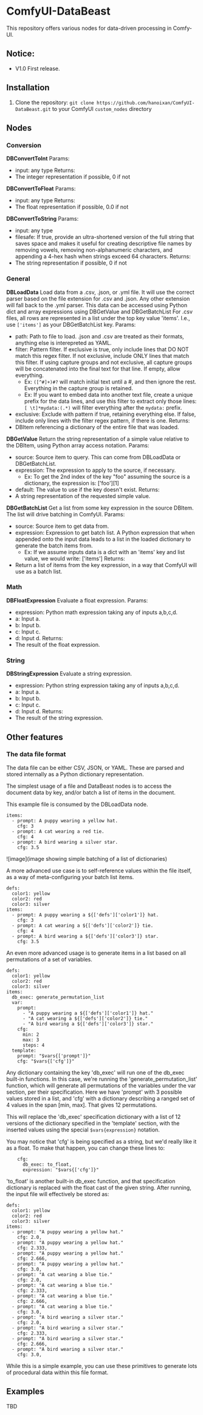 # ComfyUI-DataBeast
This repository offers various nodes for data-driven processing in Comfy-UI.

## Notice:
* V1.0 First release.

## Installation

1. Clone the repository:
`git clone https://github.com/hanoixan/ComfyUI-DataBeast.git`
to your ComfyUI `custom_nodes` directory

## Nodes

### Conversion
**DBConvertToInt**
Params:
* input: any type
Returns:
* The integer representation if possible, 0 if not

**DBConvertToFloat**
Params:
* input: any type
Returns:
* The float representation if possible, 0.0 if not

**DBConvertToString**
Params:
* input: any type
* filesafe: If true, provide an ultra-shortened version of the full string that saves space and makes it useful for creating descriptive file names by removing vowels, removing non-alphanumeric characters, and appending a 4-hex hash when strings exceed 64 characters.
Returns:
* The string representation if possible, 0 if not

### General
**DBLoadData**
Load data from a .csv, .json, or .yml file. It will use the correct parser based on the file extension for .csv and .json. Any other extension will fall back to the 
.yml parser. This data can be accessed using Python dict and array expressions using DBGetValue and DBGetBatchList
For .csv files, all rows are represented in a list under the top key value 'items'. I.e., use `['items']` as your DBGetBatchList key.
Params:
* path: Path to file to load. .json and .csv are treated as their formats, anything else is interepreted as YAML.
* filter: Pattern filter. If exclusive is true, only include lines that DO NOT match this regex filter. If not exclusive, include ONLY lines that match this filter. 
  If using capture groups and not exclusive, all capture groups will be concatenated into the final text for that line. If empty, allow everything.
  * Ex: `([^#]+)#?` will match initial text until a #, and then ignore the rest. Everything in the capture group is retained.
  * Ex: If you want to embed data into another text file, create a unique prefix for the data lines, and use this filter to extract only those lines: 
    `[ \t]*mydata:(.*)` will filter everything after the `mydata:` prefix.
* exclusive: Exclude with pattern if true, retaining everything else. If false, include only lines with the filter regex pattern, if there is one.
Returns:
* DBItem referencing a dictionary of the entire file that was loaded. 

**DBGetValue**
Return the string representation of a simple value relative to the DBItem, using Python array access notation.
Params:
* source: Source item to query. This can come from DBLoadData or DBGetBatchList.
* expression: The expression to apply to the source, if necessary.
  * Ex: To get the 2nd index of the key \"foo\" assuming the source is a dictionary, the expression is: ['foo'][1]
* default: The value to use if the key doesn't exist.
Returns:
* A string representation of the requested simple value.

**DBGetBatchList**
Get a list from some key expression in the source DBItem. The list will drive batching in ComfyUI.
Params:
* source: Source item to get data from.
* expression: Expression to get batch list. A Python expression that when appended onto the input data leads to a list in the loaded dictionary to generate the batch items from.
  * Ex: If we assume inputs data is a dict with an 'items' key and list value, we would write: ['items']
Returns:
* Return a list of items from the key expression, in a way that ComfyUI will use as a batch list.

### Math
**DBFloatExpression**
Evaluate a float expression.
Params:
* expression: Python math expression taking any of inputs a,b,c,d.
* a: Input a.
* b: Input b.
* c: Input c.
* d: Input d.
Returns:
* The result of the float expression.

### String
**DBStringExpression**
Evaluate a string expression.
* expression: Python string expression taking any of inputs a,b,c,d.
* a: Input a.
* b: Input b.
* c: Input c.
* d: Input d.
Returns:
* The result of the string expression.

## Other features

### The data file format

The data file can be either CSV, JSON, or YAML. These are parsed and stored internally as a Python dictionary representation.

The simplest usage of a file and DataBeast nodes is to access the document data by key, and/or batch a list of items in the document.

This example file is consumed by the DBLoadData node.
```
items:
  - prompt: A puppy wearing a yellow hat.
    cfg: 3
  - prompt: A cat wearing a red tie.
    cfg: 4
  - prompt: A bird wearing a silver star.
    cfg: 3.5
```

![image](image showing simple batching of a list of dictionaries)

A more advanced use case is to self-reference values within the file itself, as a way of meta-configuring your batch list items.
```
defs:
  color1: yellow
  color2: red
  color3: silver
items:
  - prompt: A puppy wearing a ${['defs']['color1']} hat.
    cfg: 3
  - prompt: A cat wearing a ${['defs']['color2']} tie.
    cfg: 4
  - prompt: A bird wearing a ${['defs']['color3']} star.
    cfg: 3.5
```

An even more advanced usage is to generate items in a list based on all permutations of a set of variables.
```
defs:
  color1: yellow
  color2: red
  color3: silver
items:
  db_exec: generate_permutation_list
  var:
    prompt:
      - "A puppy wearing a ${['defs']['color1']} hat."
      - "A cat wearing a ${['defs']['color2']} tie."
      - "A bird wearing a ${['defs']['color3']} star."
    cfg:
      min: 2
      max: 3
      steps: 4
  template:
    prompt: "$vars{['prompt']}"
    cfg: "$vars{['cfg']}"
```

Any dictionary containing the key 'db_exec' will run one of the db_exec built-in functions. In this case, we're running the 'generate_permutation_list' function, 
which will generate all permutations of the variables under the var section, per their specification. Here we have 'prompt' with 3 possible values stored in a list, 
and 'cfg' with a dictionary describing a ranged set of 4 values in the span [min, max]. That gives 12 permutations.

This will replace the 'db_exec' specification dictionary with a list of 12 versions of the dictionary specified in the 'template' section, with the inserted values
using the special `$vars{expression}` notation.

You may notice that 'cfg' is being specified as a string, but we'd really like it as a float. To make that happen, you can change these lines to:
```
    cfg:
      db_exec: to_float,
      expression: "$vars{['cfg']}"
```

'to_float' is another built-in db_exec function, and that specification dictionary is replaced with the float cast of the given string. After running, the input file
will effectively be stored as:
```
defs:
  color1: yellow
  color2: red
  color3: silver
items:
  - prompt: "A puppy wearing a yellow hat."
    cfg: 2.0,
  - prompt: "A puppy wearing a yellow hat."
    cfg: 2.333,
  - prompt: "A puppy wearing a yellow hat."
    cfg: 2.666,
  - prompt: "A puppy wearing a yellow hat."
    cfg: 3.0,
  - prompt: "A cat wearing a blue tie."
    cfg: 2.0,
  - prompt: "A cat wearing a blue tie."
    cfg: 2.333,
  - prompt: "A cat wearing a blue tie."
    cfg: 2.666,
  - prompt: "A cat wearing a blue tie."
    cfg: 3.0,
  - prompt: "A bird wearing a silver star."
    cfg: 2.0,
  - prompt: "A bird wearing a silver star."
    cfg: 2.333,
  - prompt: "A bird wearing a silver star."
    cfg: 2.666,
  - prompt: "A bird wearing a silver star."
    cfg: 3.0,
```

While this is a simple example, you can use these primitives to generate lots of procedural data within this file format.

## Examples
TBD
